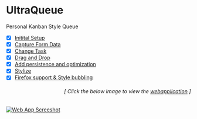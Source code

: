 # UltraQueue
Personal Kanban Style Queue

- [x] [Initital Setup](https://github.com/luc1dLife/taskinator/issues/1)
- [x] [Capture Form Data](https://github.com/luc1dLife/taskinator/issues/2)
- [x] [Change Task](https://github.com/luc1dLife/taskinator/issues/3)
- [x] [Drag and Drop](https://github.com/luc1dLife/taskinator/issues/4) 
- [x] [Add persistence and optimization](https://github.com/luc1dLife/taskinator/issues/5)
- [x] [Stylize](https://github.com/luc1dLife/taskinator/issues/6)
- [x] [Firefox support & Style bubbling](https://github.com/luc1dLife/taskinator/issues/7)
<h6><p align="right">[ Click the below image to view the <a href="https://luc1dlife.github.io/taskinator/">webapplication</a> ]</p></h6>
<a href="https://luc1dlife.github.io/taskinator/">
  <img src="https://raw.githubusercontent.com/luc1dLife/taskinator/master/assets/img/Preview.png" alt="Web App Screeshot">
</a>
